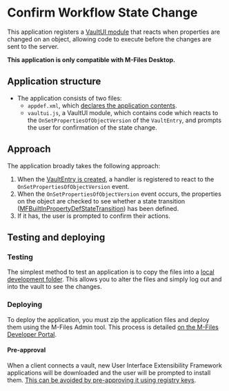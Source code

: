 # Confirm Workflow State Change

This application registers a [VaultUI module](http://developer.m-files.com/Frameworks/User-Interface-Extensibility-Framework/Modules/#vaultui) that reacts when properties are changed on an object, allowing code to execute before the changes are sent to the server.

**This application is only compatible with M-Files Desktop.**

## Application structure

* The application consists of two files:
  * `appdef.xml`, which [declares the application contents](http://developer.m-files.com/Frameworks/User-Interface-Extensibility-Framework/Application-Definition/).
  * `vaultui.js`, a VaultUI module, which contains code which reacts to the `OnSetPropertiesOfObjectVersion` of the `VaultEntry`, and prompts the user for confirmation of the state change.

## Approach

The application broadly takes the following approach:

1. When the [VaultEntry is created](https://www.m-files.com/UI_Extensibility_Framework/index.html#Event_NewVaultEntry.html), a handler is registered to react to the `OnSetPropertiesOfObjectVersion` event.
2. When the `OnSetPropertiesOfObjectVersion` event occurs, the properties on the object are checked to see whether a state transition ([MFBuiltInPropertyDefStateTransition](https://www.m-files.com/api/documentation/latest/index.html#MFilesAPI~MFBuiltInPropertyDef.html)) has been defined.
3. If it has, the user is prompted to confirm their actions.  

## Testing and deploying

### Testing

The simplest method to test an application is to copy the files into a [local development folder](http://developer.m-files.com/Frameworks/User-Interface-Extensibility-Framework/Development-Practices/Local-Development-Folder/).  This allows you to alter the files and simply log out and into the vault to see the changes.

### Deploying

To deploy the application, you must zip the application files and deploy them using the M-Files Admin tool.  This process is detailed [on the M-Files Developer Portal](http://developer.m-files.com/Frameworks/User-Interface-Extensibility-Framework/Development-Practices/Deployment/).

#### Pre-approval

When a client connects a vault, new User Interface Extensibility Framework applications will be downloaded and the user will be prompted to install them.  [This can be avoided by pre-approving it using registry keys](http://developer.m-files.com/Frameworks/User-Interface-Extensibility-Framework/Pre-Approval/).
